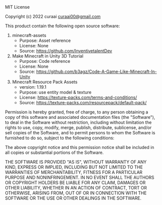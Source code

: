 MIT License

Copyright (c) 2022 curaai <curaai00@gmail.com>

This product contain the following open source software:

1. minecraft-assets
    - Purpose: Asset reference
    - License: None
    - Source: https://github.com/InventivetalentDev
2. Make Minecraft in Unity 3D Tutorial
    - Purpose: Code reference
    - License: None
    - Source: https://github.com/b3agz/Code-A-Game-Like-Minecraft-In-Unity
3. Minecraft Resource Pack Assets
    - version: 1.19.1
    - Purpose: use entity model & texture
    - License: https://texture-packs.com/terms-and-conditions/
    - Source: https://texture-packs.com/resourcepack/default-pack/

Permission is hereby granted, free of charge, to any person obtaining a copy
of this software and associated documentation files (the "Software"), to deal
in the Software without restriction, including without limitation the rights
to use, copy, modify, merge, publish, distribute, sublicense, and/or sell
copies of the Software, and to permit persons to whom the Software is
furnished to do so, subject to the following conditions:

The above copyright notice and this permission notice shall be included in
all copies or substantial portions of the Software.

THE SOFTWARE IS PROVIDED "AS IS", WITHOUT WARRANTY OF ANY KIND, EXPRESS OR
IMPLIED, INCLUDING BUT NOT LIMITED TO THE WARRANTIES OF MERCHANTABILITY,
FITNESS FOR A PARTICULAR PURPOSE AND NONINFRINGEMENT. IN NO EVENT SHALL THE
AUTHORS OR COPYRIGHT HOLDERS BE LIABLE FOR ANY CLAIM, DAMAGES OR OTHER
LIABILITY, WHETHER IN AN ACTION OF CONTRACT, TORT OR OTHERWISE, ARISING FROM,
OUT OF OR IN CONNECTION WITH THE SOFTWARE OR THE USE OR OTHER DEALINGS IN
THE SOFTWARE.